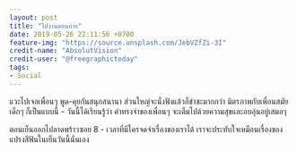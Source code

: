 ```yaml
---
layout: post
title: "ไปงานตอนบ่าย"
date: 2019-05-26 22:11:56 +0700
feature-img: "https://source.unsplash.com/JebVZfZi-3I"
credit-name: "AbsolutVision"
credit-user: "@freegraphictoday"
tags:
- Social
---
```

แวะไปเจอเพื่อนๆ พูด-คุยกันสนุกสนานา ส่วนใหญ่จะนั่งฟังแล้วก็ขำซะมากกว่า มิตรภาพกับเพื่อนสมัยเด็กๆ ก็เป็นแบบนี้ - วันนี้ได้เรียนรู้ว่า คำทรงจำของเพื่อนๆ จะเต็มไปด้วยความสุขและอบอุ่นอยู่เสมอๆ

<i class="fa fa-child" style="color:plum"></i>

ตอนเย็นออกไปลาดพร้าวซอย 8 - เวลาที่มีใครจดจำเรื่องของเราได้ เราจะประทับใจเหมือนเรื่องของแปรงสีฟันในเย็นวันนี้นั่นเอง
